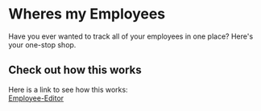 # Wheres my Employees
Have you ever wanted to track all of your employees in one place? Here's your one-stop shop.
## Check out how this works
Here is a link to see how this works:<br>
[Employee-Editor]("https://watch.screencastify.com/v/FSdFEV4G9TGWne7cUAmj")